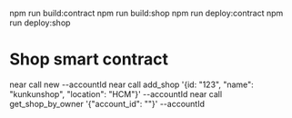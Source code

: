 npm run build:contract
npm run build:shop
npm run deploy:contract
npm run deploy:shop


# Shop smart contract
near call <accountId> new --accountId <accountId>
near call <accountId> add_shop '{id: "123", "name": "kunkunshop", "location": "HCM"}' --accountId <accountId>
near call <accountId> get_shop_by_owner '{"account_id": "<accountId>"}' --accountId <accountId>

